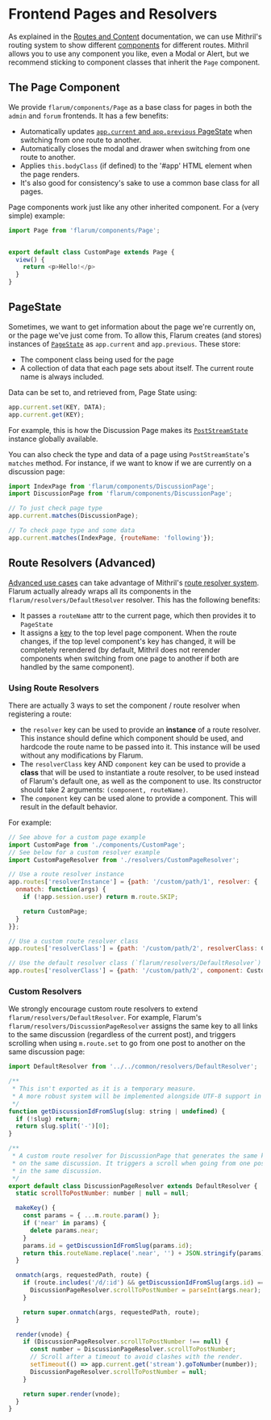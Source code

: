 # Frontend Pages and Resolvers

As explained in the [Routes and Content](routes.md#frontend-routes) documentation, we can use Mithril's routing system to show different [components](frontend.md#components) for different routes. Mithril allows you to use any component you like, even a Modal or Alert, but we recommend sticking to component classes that inherit the `Page` component.

## The Page Component

We provide `flarum/components/Page` as a base class for pages in both the `admin` and `forum` frontends. It has a few benefits:

- Automatically updates [`app.current` and `app.previous` PageState](#pagestate) when switching from one route to another.
- Automatically closes the modal and drawer when switching from one route to another.
- Applies `this.bodyClass` (if defined) to the '#app' HTML element when the page renders.
- It's also good for consistency's sake to use a common base class for all pages.

Page components work just like any other inherited component. For a (very simple) example:

```js
import Page from 'flarum/components/Page';


export default class CustomPage extends Page {
  view() {
    return <p>Hello!</p>
  }
}
```

## PageState

Sometimes, we want to get information about the page we're currently on, or the page we've just come from.
To allow this, Flarum creates (and stores) instances of [`PageState`](https://api.docs.flarum.org/js/master/class/src/common/states/pagestate.js~pagestate) as `app.current` and `app.previous`.
These store:

- The component class being used for the page
- A collection of data that each page sets about itself. The current route name is always included.

Data can be set to, and retrieved from, Page State using:

```js
app.current.set(KEY, DATA);
app.current.get(KEY);
```

For example, this is how the Discussion Page makes its [`PostStreamState`](https://api.docs.flarum.org/js/master/class/src/forum/states/poststreamstate.js~poststreamstate) instance globally available.

You can also check the type and data of a page using `PostStreamState`'s `matches` method. For instance, if we want to know if we are currently on a discussion page:

```jsx
import IndexPage from 'flarum/components/DiscussionPage';
import DiscussionPage from 'flarum/components/DiscussionPage';

// To just check page type
app.current.matches(DiscussionPage);

// To check page type and some data
app.current.matches(IndexPage, {routeName: 'following'});
```

## Route Resolvers (Advanced)

[Advanced use cases](https://mithril.js.org/route.html#advanced-component-resolution) can take advantage of Mithril's [route resolver system](https://mithril.js.org/route.html#routeresolver).
Flarum actually already wraps all its components in the `flarum/resolvers/DefaultResolver` resolver. This has the following benefits:

- It passes a `routeName` attr to the current page, which then provides it to `PageState`
- It assigns a [key](https://mithril.js.org/keys.html#single-child-keyed-fragments) to the top level page component. When the route changes, if the top level component's key has changed, it will be completely rerendered (by default, Mithril does not rerender components when switching from one page to another if both are handled by the same component).

### Using Route Resolvers

There are actually 3 ways to set the component / route resolver when registering a route:

- the `resolver` key can be used to provide an **instance** of a route resolver. This instance should define which component should be used, and hardcode the route name to be passed into it. This instance will be used without any modifications by Flarum.
- The `resolverClass` key AND `component` key can be used to provide a **class** that will be used to instantiate a route resolver, to be used instead of Flarum's default one, as well as the component to use. Its constructor should take 2 arguments: `(component, routeName)`.
- The `component` key can be used alone to provide a component. This will result in the default behavior.

For example:

```js
// See above for a custom page example
import CustomPage from './components/CustomPage';
// See below for a custom resolver example
import CustomPageResolver from './resolvers/CustomPageResolver';

// Use a route resolver instance
app.routes['resolverInstance'] = {path: '/custom/path/1', resolver: {
  onmatch: function(args) {
    if (!app.session.user) return m.route.SKIP;

    return CustomPage;
  }
}};

// Use a custom route resolver class
app.routes['resolverClass'] = {path: '/custom/path/2', resolverClass: CustomPageResolver, component: CustomPage};

// Use the default resolver class (`flarum/resolvers/DefaultResolver`)
app.routes['resolverClass'] = {path: '/custom/path/2', component: CustomPage};
```

### Custom Resolvers

We strongly encourage custom route resolvers to extend `flarum/resolvers/DefaultResolver`.
For example, Flarum's `flarum/resolvers/DiscussionPageResolver` assigns the same key to all links to the same discussion (regardless of the current post), and triggers scrolling when using `m.route.set` to go from one post to another on the same discussion page:

```js
import DefaultResolver from '../../common/resolvers/DefaultResolver';

/**
 * This isn't exported as it is a temporary measure.
 * A more robust system will be implemented alongside UTF-8 support in beta 15.
 */
function getDiscussionIdFromSlug(slug: string | undefined) {
  if (!slug) return;
  return slug.split('-')[0];
}

/**
 * A custom route resolver for DiscussionPage that generates the same key to all posts
 * on the same discussion. It triggers a scroll when going from one post to another
 * in the same discussion.
 */
export default class DiscussionPageResolver extends DefaultResolver {
  static scrollToPostNumber: number | null = null;

  makeKey() {
    const params = { ...m.route.param() };
    if ('near' in params) {
      delete params.near;
    }
    params.id = getDiscussionIdFromSlug(params.id);
    return this.routeName.replace('.near', '') + JSON.stringify(params);
  }

  onmatch(args, requestedPath, route) {
    if (route.includes('/d/:id') && getDiscussionIdFromSlug(args.id) === getDiscussionIdFromSlug(m.route.param('id'))) {
      DiscussionPageResolver.scrollToPostNumber = parseInt(args.near);
    }

    return super.onmatch(args, requestedPath, route);
  }

  render(vnode) {
    if (DiscussionPageResolver.scrollToPostNumber !== null) {
      const number = DiscussionPageResolver.scrollToPostNumber;
      // Scroll after a timeout to avoid clashes with the render.
      setTimeout(() => app.current.get('stream').goToNumber(number));
      DiscussionPageResolver.scrollToPostNumber = null;
    }

    return super.render(vnode);
  }
}
```
